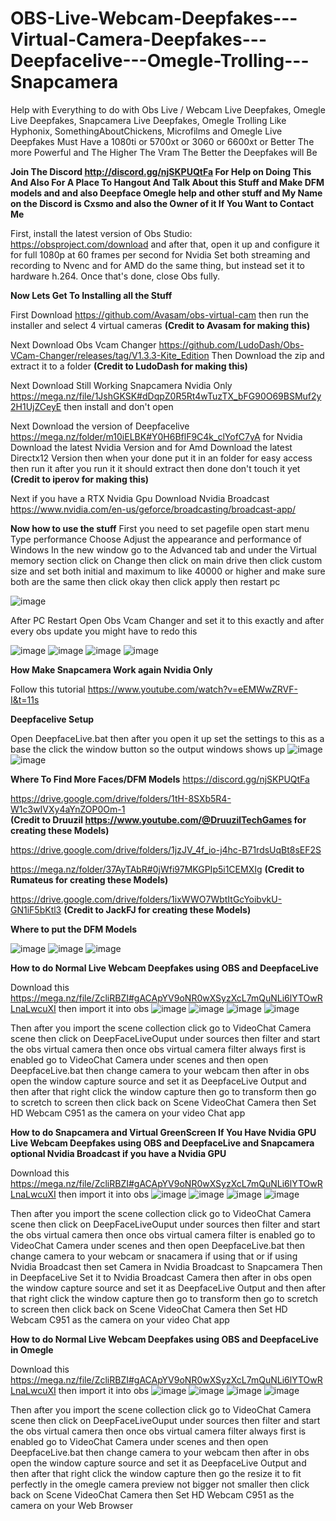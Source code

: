 # OBS-Live-Webcam-Deepfakes---Virtual-Camera-Deepfakes---Deepfacelive---Omegle-Trolling---Snapcamera
Help with Everything to do with Obs Live / Webcam Live Deepfakes, Omegle Live Deepfakes, Snapcamera Live Deepfakes, Omegle Trolling Like Hyphonix,  SomethingAboutChickens, Microfilms and Omegle Live Deepfakes Must Have a 1080ti or 5700xt or 3060 or 6600xt or Better The more Powerful and The Higher The Vram The Better the Deepfakes will Be

**Join The Discord http://discord.gg/njSKPUQtFa For Help on Doing This And Also For A Place To Hangout And Talk About this Stuff and Make DFM models and and also Deepface Omegle help and other stuff and **My Name on the Discord is Cxsmo and also the Owner of it If You Want to Contact Me**​**

First, install the latest version of Obs Studio: https://obsproject.com/download and after that, open it up and configure it for full 1080p at 60 frames per second for Nvidia Set both streaming and recording to Nvenc and for AMD do the same thing, but instead set it to hardware h.264. Once that's done, close Obs fully.

**Now Lets Get To Installing all the Stuff**

First Download https://github.com/Avasam/obs-virtual-cam then run the installer and select 4 virtual cameras **(Credit to Avasam for making this)**

Next Download Obs Vcam Changer https://github.com/LudoDash/Obs-VCam-Changer/releases/tag/V1.3.3-Kite_Edition Then Download the zip and extract it to a folder **(Credit to LudoDash for making this)**

Next Download Still Working Snapcamera Nvidia Only https://mega.nz/file/1JshGKSK#dDqpZ0R5Rt4wTuzTX_bFG90O69BSMuf2y2H1UjZCeyE then install and don't open

Next Download the version of Deepfacelive https://mega.nz/folder/m10iELBK#Y0H6BflF9C4k_clYofC7yA for Nvidia Download the latest Nvidia Version and for Amd Download the latest Directx12 Version then when your done put it in an folder for easy access then  run it after you run it it should extract then done don't touch it yet **(Credit to iperov for making this)**

Next if you have a RTX Nvidia Gpu Download Nvidia Broadcast https://www.nvidia.com/en-us/geforce/broadcasting/broadcast-app/
                                                     
**Now how to use the stuff**
First you need to set pagefile
open start menu Type performance Choose Adjust the appearance and performance of Windows In the new window go to the Advanced tab and under the Virtual memory section click on Change then click on main drive then click custom size and set both initial and maximum to like 40000 or higher and make sure both are the same then click okay then click apply then restart pc

![image](https://user-images.githubusercontent.com/74084396/215216371-e142fd29-cad8-435f-a79a-d87cd96e81e3.png)

After PC Restart Open Obs Vcam Changer and set it to this exactly and after every obs update you might have to redo this

![image](https://user-images.githubusercontent.com/74084396/215219229-cf0a625a-e42b-4057-92d4-992e0f9bcdf7.png)
![image](https://user-images.githubusercontent.com/74084396/215219245-26e95933-bf82-4b05-8fa6-2449cbe035b1.png)
![image](https://user-images.githubusercontent.com/74084396/215219261-a6bac90c-08d4-478e-8669-4e931f26da7c.png)
![image](https://user-images.githubusercontent.com/74084396/215219284-e0584b10-896f-4ad3-b020-ccbf496464a9.png)

**How Make Snapcamera Work again Nvidia Only**
                                                 
Follow this tutorial https://www.youtube.com/watch?v=eEMWwZRVF-I&t=11s                                                 

**Deepfacelive Setup**

Open DeepfaceLive.bat then after you open it up set the settings to this as a base the click the window button so the output windows shows up
![image](https://user-images.githubusercontent.com/74084396/215241460-059e72a1-289a-4549-a669-a4b4c3701bb2.png)
![image](https://user-images.githubusercontent.com/74084396/215241749-7ff3b1cd-17e0-467b-8840-35b1414113c6.png)
                                                      
**Where To Find More Faces/DFM Models**
 https://discord.gg/njSKPUQtFa

https://drive.google.com/drive/folders/1tH-8SXb5R4-W1c3wIVXy4aYnZOP0Om-1  
**(Credit to Druuzil https://www.youtube.com/@DruuzilTechGames for creating these Models)**

https://drive.google.com/drive/folders/1jzJV_4f_io-j4hc-B71rdsUqBt8sEF2S

https://mega.nz/folder/37AyTAbR#0jWfi97MKGPIp5i1CEMXIg
**(Credit to Rumateus for creating these Models)**                                                                                                    

https://drive.google.com/drive/folders/1ixWWO7WbtItGcYoibvkU-GN1iF5bKtl3
**(Credit to JackFJ for creating these Models)**

**Where to put the DFM Models**

![image](https://user-images.githubusercontent.com/74084396/215272185-95178975-cc5e-49dd-9120-8d44e2e804d8.png)
![image](https://user-images.githubusercontent.com/74084396/215272192-384ef405-655b-46c6-9f0b-bea99f71fd82.png)
![image](https://user-images.githubusercontent.com/74084396/215272195-74259696-7a08-48cf-a625-46ecab1642ec.png)

                                    
**How to do Normal Live Webcam Deepfakes using OBS and DeepfaceLive**

Download this https://mega.nz/file/ZcliRBZI#gACApYV9oNR0wXSyzXcL7mQuNLi6lYTOwRLnaLwcuXI then import it into obs 
![image](https://user-images.githubusercontent.com/74084396/215265513-e2379066-0b6b-44c1-9dd1-0976a26ce33a.png)
![image](https://user-images.githubusercontent.com/74084396/215265531-842c2b1d-f735-4325-a4c7-ea731d591df4.png)
![image](https://user-images.githubusercontent.com/74084396/215270900-b05e3e0f-0693-4c09-ba0d-e0d4877c159c.png)
![image](https://user-images.githubusercontent.com/74084396/215270867-1533be0b-fa1e-46da-ab41-e0a522a25247.png)


Then after you import the scene collection click go to VideoChat Camera scene then click on DeepFaceLiveOuput under sources then filter and start the obs virtual camera then once obs virtual camera filter always first is enabled go to VideoChat Camera under scenes and then open DeepfaceLive.bat then change camera to your webcam then after in obs open the window capture source and set it as DeepfaceLive Output and then after that right click the window capture then go to transform then go to scretch to screen then click back on Scene VideoChat Camera then Set HD Webcam C951 as the camera on your video Chat app 

**How to do Snapcamera and Virtual GreenScreen If You Have Nvidia GPU Live Webcam Deepfakes using OBS and DeepfaceLive and Snapcamera optional Nvidia Broadcast if you have a Nvidia GPU**

Download this https://mega.nz/file/ZcliRBZI#gACApYV9oNR0wXSyzXcL7mQuNLi6lYTOwRLnaLwcuXI then import it into obs 
![image](https://user-images.githubusercontent.com/74084396/215265513-e2379066-0b6b-44c1-9dd1-0976a26ce33a.png)
![image](https://user-images.githubusercontent.com/74084396/215265531-842c2b1d-f735-4325-a4c7-ea731d591df4.png)
![image](https://user-images.githubusercontent.com/74084396/215270905-c14a4a36-6996-494a-83cb-54fc728799b6.png)
![image](https://user-images.githubusercontent.com/74084396/215270859-5250365e-f24f-41c7-a3b8-0e4c70b7b067.png)

Then after you import the scene collection click go to VideoChat Camera scene then click on DeepFaceLiveOuput under sources then filter and start the obs virtual camera then once obs virtual camera filter is enabled go to  VideoChat Camera under scenes and then open DeepfaceLive.bat then change camera to your webcam or snacamera if using that or if using Nvidia Broadcast then set Camera in Nvidia Broadcast to Snapcamera Then in DeepfaceLive Set it to Nvidia Broadcast Camera then after in obs open the window capture source and set it as DeepfaceLive Output and then after that right click the window capture then go to transform then go to scretch to screen then click back on Scene VideoChat Camera then Set HD Webcam C951 as the camera on your video Chat app  

**How to do Normal Live Webcam Deepfakes using OBS and DeepfaceLive in Omegle**

Download this https://mega.nz/file/ZcliRBZI#gACApYV9oNR0wXSyzXcL7mQuNLi6lYTOwRLnaLwcuXI then import it into obs 
![image](https://user-images.githubusercontent.com/74084396/215265513-e2379066-0b6b-44c1-9dd1-0976a26ce33a.png)
![image](https://user-images.githubusercontent.com/74084396/215265531-842c2b1d-f735-4325-a4c7-ea731d591df4.png)
![image](https://user-images.githubusercontent.com/74084396/215270900-b05e3e0f-0693-4c09-ba0d-e0d4877c159c.png)
![image](https://user-images.githubusercontent.com/74084396/215270867-1533be0b-fa1e-46da-ab41-e0a522a25247.png)

Then after you import the scene collection click go to VideoChat Camera scene then click on DeepFaceLiveOuput under sources then filter and start the obs virtual camera then once obs virtual camera filter always first is enabled go to VideoChat Camera under scenes and then open DeepfaceLive.bat then change camera to your webcam then after in obs open the window capture source and set it as DeepfaceLive Output and then after that right click the window capture then go the resize it to fit perfectly in the omegle camera preview not bigger not smaller then click back on Scene VideoChat Camera then Set HD Webcam C951 as the camera on your Web Browser

